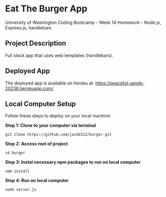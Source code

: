 # Eat The Burger App
University of Washington Coding Bootcamp - Week 14 Homework - Node.js, Express.js, handlebars

## Project Description
Full stack app that uses web templates (handlebars).

## Deployed App
The deployed app is available on heroku at: https://peaceful-sands-20238.herokuapp.com/

## Local Computer Setup
Follow these steps to deploy on your local machine:

**Step 1: Clone to your computer via terminal**
```
git clone https://github.com/jackb312/burger.git
```
**Step 2: Access root of project**
```
cd burger
```
**Step 3: Instal necessary npm packages to run on local computer**
```
npm install
```
**Step 4: Run on local computer**
```
node server.js
```